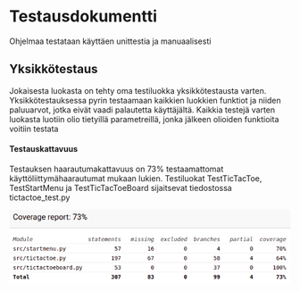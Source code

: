 # Testausdokumentti

Ohjelmaa testataan käyttäen unittestia ja manuaalisesti

## Yksikkötestaus

Jokaisesta luokasta on tehty oma testiluokka yksikkötestausta varten. Yksikkötestauksessa pyrin testaamaan kaikkien luokkien funktiot ja niiden paluuarvot, jotka eivät vaadi palautetta käyttäjältä. Kaikkia testejä varten luokasta luotiin olio tietyillä parametreillä, jonka jälkeen olioiden funktioita voitiin testata

#### Testauskattavuus

Testauksen haarautumakattavuus on 73% testaamattomat käyttöliittymähaarautumat mukaan lukien. Testiluokat TestTicTacToe, TestStartMenu ja TestTicTacToeBoard sijaitsevat tiedostossa tictactoe_test.py

![](./Kuvat/Coveragereport.png)
